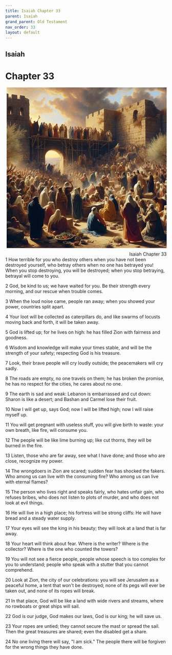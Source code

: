 ```yaml
---
title: Isaiah Chapter 33
parent: Isaiah
grand_parent: Old Testament
nav_order: 33
layout: default
---
```


## Isaiah

# Chapter 33

<div style="clear: both; text-align: right;">
    <img src="/assets/Image/Isaiah/500/33.jpg" alt="Isaiah Chapter 33" class="chapter-image" style="max-width: 100%; height: auto; float: right; margin: 0 0 10px 10px; padding-left: 10%;">
    <figcaption style="font-size: 14px;">Isaiah Chapter 33</figcaption>
</div>
1 How terrible for you who destroy others when you have not been destroyed yourself, who betray others when no one has betrayed you! When you stop destroying, you will be destroyed; when you stop betraying, betrayal will come to you.

2 God, be kind to us; we have waited for you. Be their strength every morning, and our rescue when trouble comes.

3 When the loud noise came, people ran away; when you showed your power, countries split apart.

4 Your loot will be collected as caterpillars do, and like swarms of locusts moving back and forth, it will be taken away.

5 God is lifted up; for he lives on high: he has filled Zion with fairness and goodness.

6 Wisdom and knowledge will make your times stable, and will be the strength of your safety; respecting God is his treasure.

7 Look, their brave people will cry loudly outside; the peacemakers will cry sadly.

8 The roads are empty, no one travels on them; he has broken the promise, he has no respect for the cities, he cares about no one.

9 The earth is sad and weak: Lebanon is embarrassed and cut down: Sharon is like a desert; and Bashan and Carmel lose their fruit.

10 Now I will get up, says God; now I will be lifted high; now I will raise myself up.

11 You will get pregnant with useless stuff, you will give birth to waste: your own breath, like fire, will consume you.

12 The people will be like lime burning up; like cut thorns, they will be burned in the fire.

13 Listen, those who are far away, see what I have done; and those who are close, recognize my power.

14 The wrongdoers in Zion are scared; sudden fear has shocked the fakers. Who among us can live with the consuming fire? Who among us can live with eternal flames?

15 The person who lives right and speaks fairly, who hates unfair gain, who refuses bribes, who does not listen to plots of murder, and who does not look at evil things.

16 He will live in a high place; his fortress will be strong cliffs: He will have bread and a steady water supply.

17 Your eyes will see the king in his beauty; they will look at a land that is far away.

18 Your heart will think about fear. Where is the writer? Where is the collector? Where is the one who counted the towers?

19 You will not see a fierce people, people whose speech is too complex for you to understand; people who speak with a stutter that you cannot comprehend.

20 Look at Zion, the city of our celebrations: you will see Jerusalem as a peaceful home, a tent that won't be destroyed; none of its pegs will ever be taken out, and none of its ropes will break.

21 In that place, God will be like a land with wide rivers and streams, where no rowboats or great ships will sail.

22 God is our judge, God makes our laws, God is our king; he will save us.

23 Your ropes are untied; they cannot secure the mast or spread the sail. Then the great treasures are shared; even the disabled get a share.

24 No one living there will say, "I am sick." The people there will be forgiven for the wrong things they have done.


